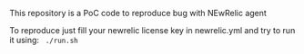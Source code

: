This repository is a PoC code to reproduce bug with NEwRelic agent

To reproduce just fill your newrelic license key in newrelic.yml and try to run it using:
``` ./run.sh```
